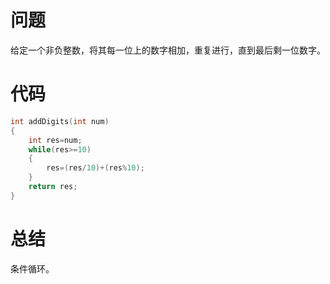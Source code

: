 # 问题
给定一个非负整数，将其每一位上的数字相加，重复进行，直到最后剩一位数字。
# 代码
```c
int addDigits(int num)
{
    int res=num;
    while(res>=10)
    {
        res=(res/10)+(res%10);
    }
    return res;
}
```
# 总结
条件循环。
